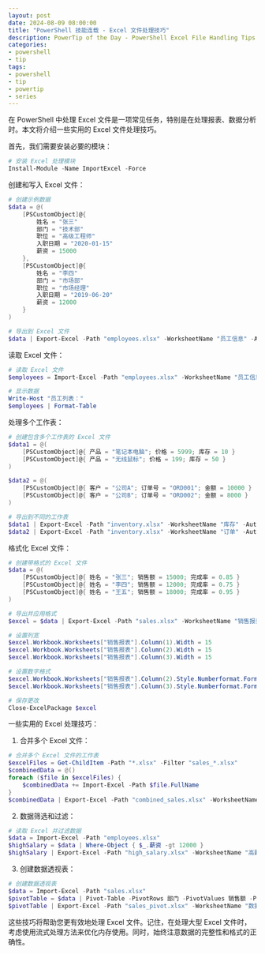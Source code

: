 ```yaml
---
layout: post
date: 2024-08-09 08:00:00
title: "PowerShell 技能连载 - Excel 文件处理技巧"
description: PowerTip of the Day - PowerShell Excel File Handling Tips
categories:
- powershell
- tip
tags:
- powershell
- tip
- powertip
- series
---
```

在 PowerShell 中处理 Excel 文件是一项常见任务，特别是在处理报表、数据分析时。本文将介绍一些实用的 Excel 文件处理技巧。

首先，我们需要安装必要的模块：

```powershell
# 安装 Excel 处理模块
Install-Module -Name ImportExcel -Force
```

创建和写入 Excel 文件：

```powershell
# 创建示例数据
$data = @(
    [PSCustomObject]@{
        姓名 = "张三"
        部门 = "技术部"
        职位 = "高级工程师"
        入职日期 = "2020-01-15"
        薪资 = 15000
    },
    [PSCustomObject]@{
        姓名 = "李四"
        部门 = "市场部"
        职位 = "市场经理"
        入职日期 = "2019-06-20"
        薪资 = 12000
    }
)

# 导出到 Excel 文件
$data | Export-Excel -Path "employees.xlsx" -WorksheetName "员工信息" -AutoSize
```

读取 Excel 文件：

```powershell
# 读取 Excel 文件
$employees = Import-Excel -Path "employees.xlsx" -WorksheetName "员工信息"

# 显示数据
Write-Host "员工列表："
$employees | Format-Table
```

处理多个工作表：

```powershell
# 创建包含多个工作表的 Excel 文件
$data1 = @(
    [PSCustomObject]@{ 产品 = "笔记本电脑"; 价格 = 5999; 库存 = 10 }
    [PSCustomObject]@{ 产品 = "无线鼠标"; 价格 = 199; 库存 = 50 }
)

$data2 = @(
    [PSCustomObject]@{ 客户 = "公司A"; 订单号 = "ORD001"; 金额 = 10000 }
    [PSCustomObject]@{ 客户 = "公司B"; 订单号 = "ORD002"; 金额 = 8000 }
)

# 导出到不同的工作表
$data1 | Export-Excel -Path "inventory.xlsx" -WorksheetName "库存" -AutoSize
$data2 | Export-Excel -Path "inventory.xlsx" -WorksheetName "订单" -AutoSize
```

格式化 Excel 文件：

```powershell
# 创建带格式的 Excel 文件
$data = @(
    [PSCustomObject]@{ 姓名 = "张三"; 销售额 = 15000; 完成率 = 0.85 }
    [PSCustomObject]@{ 姓名 = "李四"; 销售额 = 12000; 完成率 = 0.75 }
    [PSCustomObject]@{ 姓名 = "王五"; 销售额 = 18000; 完成率 = 0.95 }
)

# 导出并应用格式
$excel = $data | Export-Excel -Path "sales.xlsx" -WorksheetName "销售报表" -AutoSize -PassThru

# 设置列宽
$excel.Workbook.Worksheets["销售报表"].Column(1).Width = 15
$excel.Workbook.Worksheets["销售报表"].Column(2).Width = 15
$excel.Workbook.Worksheets["销售报表"].Column(3).Width = 15

# 设置数字格式
$excel.Workbook.Worksheets["销售报表"].Column(2).Style.Numberformat.Format = "#,##0"
$excel.Workbook.Worksheets["销售报表"].Column(3).Style.Numberformat.Format = "0.00%"

# 保存更改
Close-ExcelPackage $excel
```

一些实用的 Excel 处理技巧：

1. 合并多个 Excel 文件：
```powershell
# 合并多个 Excel 文件的工作表
$excelFiles = Get-ChildItem -Path "*.xlsx" -Filter "sales_*.xlsx"
$combinedData = @()
foreach ($file in $excelFiles) {
    $combinedData += Import-Excel -Path $file.FullName
}
$combinedData | Export-Excel -Path "combined_sales.xlsx" -WorksheetName "合并数据" -AutoSize
```

2. 数据筛选和过滤：
```powershell
# 读取 Excel 并过滤数据
$data = Import-Excel -Path "employees.xlsx"
$highSalary = $data | Where-Object { $_.薪资 -gt 12000 }
$highSalary | Export-Excel -Path "high_salary.xlsx" -WorksheetName "高薪员工" -AutoSize
```

3. 创建数据透视表：
```powershell
# 创建数据透视表
$data = Import-Excel -Path "sales.xlsx"
$pivotTable = $data | Pivot-Table -PivotRows 部门 -PivotValues 销售额 -PivotColumns 月份
$pivotTable | Export-Excel -Path "sales_pivot.xlsx" -WorksheetName "数据透视表" -AutoSize
```

这些技巧将帮助您更有效地处理 Excel 文件。记住，在处理大型 Excel 文件时，考虑使用流式处理方法来优化内存使用。同时，始终注意数据的完整性和格式的正确性。 